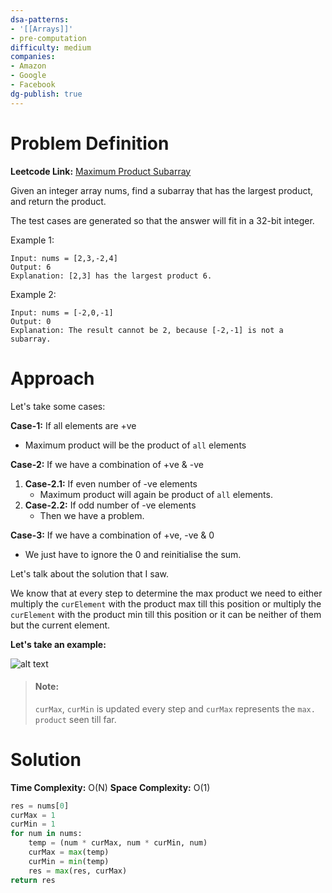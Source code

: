 ```yaml
---
dsa-patterns: 
- '[[Arrays]]'
- pre-computation
difficulty: medium
companies: 
- Amazon
- Google
- Facebook
dg-publish: true
---
```

# Problem Definition

**Leetcode Link:** [Maximum Product Subarray](https://leetcode.com/problems/maximum-product-subarray/)

Given an integer array nums, find a subarray that has the largest product, and return the product.

The test cases are generated so that the answer will fit in a 32-bit integer.

Example 1:
```
Input: nums = [2,3,-2,4]
Output: 6
Explanation: [2,3] has the largest product 6.
```

Example 2:
```
Input: nums = [-2,0,-1]
Output: 0
Explanation: The result cannot be 2, because [-2,-1] is not a subarray.
```

# Approach

Let's take some cases:

**Case-1:** If all elements are +ve
- Maximum product will be the product of `all` elements

**Case-2:** If we have a combination of +ve & -ve
1. **Case-2.1:** If even number of -ve elements
   - Maximum product will again be product of `all` elements.
2. **Case-2.2:** If odd number of -ve elements
   - Then we have a problem.

**Case-3:** If we have a combination of +ve, -ve & 0
- We just have to ignore the 0 and reinitialise the sum.

Let's talk about the solution that I saw.

We know that at every step to determine the max product we need to either multiply the `curElement` with the product max till this position or multiply the `curElement` with the product min till this position or it can be neither of them but the current element.

**Let's take an example:**

![alt text](DSA-Problems/Arrays%20Strings/Medium/image-4.png)

> #### Note:
> `curMax`, `curMin` is updated every step and `curMax` represents the `max. product` seen till far.

# Solution

**Time Complexity:** O(N)
**Space Complexity:** O(1)

```python
res = nums[0]
curMax = 1
curMin = 1
for num in nums:
    temp = (num * curMax, num * curMin, num)
    curMax = max(temp)
    curMin = min(temp)
    res = max(res, curMax)
return res
```